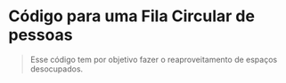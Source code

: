 # Código para uma Fila Circular de pessoas

> Esse código tem por objetivo fazer o reaproveitamento de espaços desocupados.
